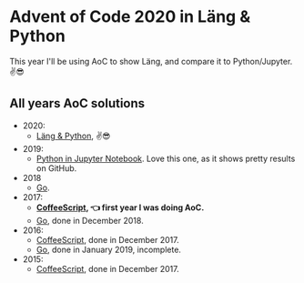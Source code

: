 # Advent of Code 2020 in Läng & Python

This year I'll be using AoC to show Läng, and compare it to Python/Jupyter. ✌😎

## All years AoC solutions

* 2020:
  * [Läng & Python](https://github.com/metalim/metalim.adventofcode.2020.lang), ✌😎
* 2019:
  * [Python in Jupyter Notebook](https://github.com/metalim/metalim.adventofcode.2019.python). Love this one, as it shows pretty results on GitHub.
* 2018
  * [Go](https://github.com/metalim/metalim.adventofcode.2018.go).
* 2017:
  * **[CoffeeScript](https://github.com/metalim/metalim.adventofcode.2017), 👈 first year I was doing AoC.**
  * [Go](https://github.com/metalim/metalim.adventofcode.2017.go), done in December 2018.
* 2016:
  * [CoffeeScript](https://github.com/metalim/metalim.adventofcode.2016), done in December 2017.
  * [Go](https://github.com/metalim/metalim.adventofcode.2016.go), done in January 2019, incomplete.
* 2015:
  * [CoffeeScript](https://github.com/metalim/metalim.adventofcode.2015), done in December 2017.
